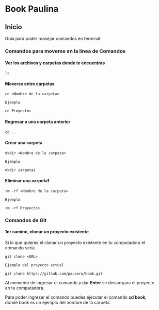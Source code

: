 # Book Paulina

## Inicio

Guia para poder manejar comandos en terminal

### Comandos para moverse en la linea de Comandos

#### Ver los archivos y carpetas donde te encuentras

```
ls
```

#### Moverse entre carpetas

```
cd <Nombre de la carpeta>

Ejemplo

cd Proyectos
```
#### Regresar a una carpeta anterior

```
cd ..
```

#### Crear una carpeta

```
mkdir <Nombre de la carpeta>

Ejemplo

mkdir carpeta1
```

#### Eliminar una carpeta1

```
rm -rf <Nombre de la carpeta>

Ejemplo

rm -rf Proyectos
```

### Comandos de Git

#### 1er camino, clonar un proyecto existente
Si lo que quieres el clonar un proyecto existente en tu computadora el comando sería

```
git clone <URL>

Ejemplo del proyecto actual

git clone https://github.com/paucoro/book.git
```

Al momento de ingresar el comando y dar **Enter** se descargara el proyecto en tu computadora.

Para poder ingresar el comando puedes ejecutar el comando **cd book**, donde book es un ejemplo del
nombre de la carpeta.

